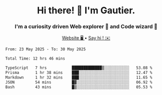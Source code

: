 <h1 align="center">Hi there! 👋 I'm Gautier.</h1>
<h3 align="center">I'm a curiosity driven Web explorer 🚀 and Code wizard 🧙</h3>

<p align="center">
  <a href="https://xisabla.github.io/">Website 🖥️ </a> •
  <a href="mailto:xisabla.dev@gmail.com">Say hi ! ✉️</a>
</p>

<!--START_SECTION:waka-->

```txt
From: 23 May 2025 - To: 30 May 2025

Total Time: 12 hrs 46 mins

TypeScript   7 hrs           █████████████▒░░░░░░░░░░░   53.08 %
Prisma       1 hr 38 mins    ███░░░░░░░░░░░░░░░░░░░░░░   12.47 %
Markdown     1 hr 32 mins    ███░░░░░░░░░░░░░░░░░░░░░░   11.65 %
JSON         54 mins         █▓░░░░░░░░░░░░░░░░░░░░░░░   06.92 %
Bash         43 mins         █▒░░░░░░░░░░░░░░░░░░░░░░░   05.53 %
```

<!--END_SECTION:waka-->
